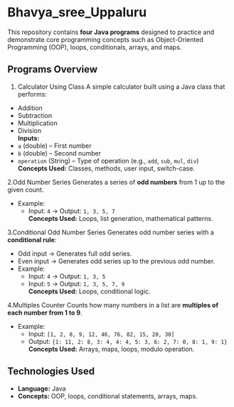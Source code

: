# Bhavya_sree_Uppaluru

This repository contains **four Java programs** designed to practice and demonstrate core programming concepts such as Object-Oriented Programming (OOP), loops, conditionals, arrays, and maps.

 ## Programs Overview

1. Calculator Using Class
A simple calculator built using a Java class that performs:
- Addition
- Subtraction
- Multiplication
- Division  
**Inputs:**  
- `a` (double) – First number  
- `b` (double) – Second number  
- `operation` (String) – Type of operation (e.g., `add`, `sub`, `mul`, `div`)  
**Concepts Used:** Classes, methods, user input, switch-case.

 2.Odd Number Series
Generates a series of **odd numbers** from 1 up to the given count.
- Example:  
  - Input: `4` → Output: `1, 3, 5, 7`  
**Concepts Used:** Loops, list generation, mathematical patterns.

 3.Conditional Odd Number Series
Generates odd number series with a **conditional rule**:
- Odd input → Generates full odd series.
- Even input → Generates odd series up to the previous odd number.  
- Example:  
  - Input: `4` → Output: `1, 3, 5`  
  - Input: `5` → Output: `1, 3, 5, 7, 9`  
**Concepts Used:** Loops, conditional logic.

 4.Multiples Counter
Counts how many numbers in a list are **multiples of each number from 1 to 9**.
- Example:  
  - Input: `[1, 2, 8, 9, 12, 46, 76, 82, 15, 20, 30]`  
  - Output: `{1: 11, 2: 8, 3: 4, 4: 4, 5: 3, 6: 2, 7: 0, 8: 1, 9: 1}`  
**Concepts Used:** Arrays, maps, loops, modulo operation.

## Technologies Used
- **Language:** Java
- **Concepts:** OOP, loops, conditional statements, arrays, maps.
